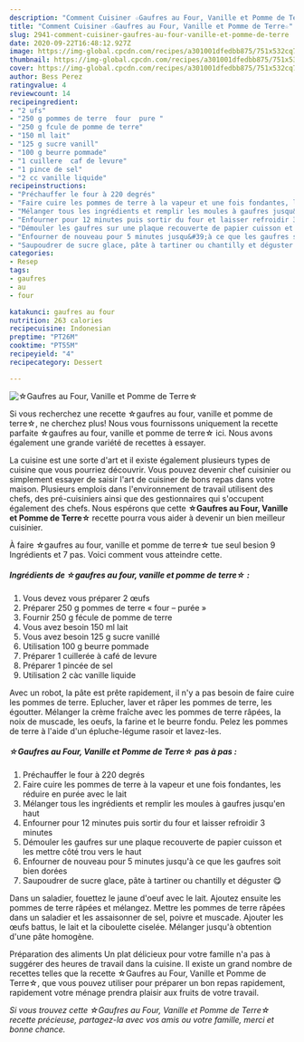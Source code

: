 ```yaml
---
description: "Comment Cuisiner ☆Gaufres au Four, Vanille et Pomme de Terre☆"
title: "Comment Cuisiner ☆Gaufres au Four, Vanille et Pomme de Terre☆"
slug: 2941-comment-cuisiner-gaufres-au-four-vanille-et-pomme-de-terre
date: 2020-09-22T16:48:12.927Z
image: https://img-global.cpcdn.com/recipes/a301001dfedbb875/751x532cq70/☆gaufres-au-four-vanille-et-pomme-de-terre☆-photo-principale-de-la-recette.jpg
thumbnail: https://img-global.cpcdn.com/recipes/a301001dfedbb875/751x532cq70/☆gaufres-au-four-vanille-et-pomme-de-terre☆-photo-principale-de-la-recette.jpg
cover: https://img-global.cpcdn.com/recipes/a301001dfedbb875/751x532cq70/☆gaufres-au-four-vanille-et-pomme-de-terre☆-photo-principale-de-la-recette.jpg
author: Bess Perez
ratingvalue: 4
reviewcount: 14
recipeingredient:
- "2 ufs"
- "250 g pommes de terre  four  pure "
- "250 g fcule de pomme de terre"
- "150 ml lait"
- "125 g sucre vanill"
- "100 g beurre pommade"
- "1 cuillere  caf de levure"
- "1 pince de sel"
- "2 cc vanille liquide"
recipeinstructions:
- "Préchauffer le four à 220 degrés"
- "Faire cuire les pommes de terre à la vapeur et une fois fondantes, les réduire en purée avec le lait"
- "Mélanger tous les ingrédients et remplir les moules à gaufres jusqu&#39;en haut"
- "Enfourner pour 12 minutes puis sortir du four et laisser refroidir 3 minutes"
- "Démouler les gaufres sur une plaque recouverte de papier cuisson et les mettre côté trou vers le haut"
- "Enfourner de nouveau pour 5 minutes jusqu&#39;à ce que les gaufres soit bien dorées"
- "Saupoudrer de sucre glace, pâte à tartiner ou chantilly et déguster 😋"
categories:
- Resep
tags:
- gaufres
- au
- four

katakunci: gaufres au four 
nutrition: 263 calories
recipecuisine: Indonesian
preptime: "PT26M"
cooktime: "PT55M"
recipeyield: "4"
recipecategory: Dessert

---
```



![☆Gaufres au Four, Vanille et Pomme de Terre☆](https://img-global.cpcdn.com/recipes/a301001dfedbb875/751x532cq70/☆gaufres-au-four-vanille-et-pomme-de-terre☆-photo-principale-de-la-recette.jpg)

Si vous recherchez une recette ☆gaufres au four, vanille et pomme de terre☆, ne cherchez plus! Nous vous fournissons uniquement la recette parfaite ☆gaufres au four, vanille et pomme de terre☆ ici. Nous avons également une grande variété de recettes à essayer.

La cuisine est une sorte d'art et il existe également plusieurs types de cuisine que vous pourriez découvrir. Vous pouvez devenir chef cuisinier ou simplement essayer de saisir l'art de cuisiner de bons repas dans votre maison. Plusieurs emplois dans l'environnement de travail utilisent des chefs, des pré-cuisiniers ainsi que des gestionnaires qui s'occupent également des chefs. Nous espérons que cette <strong> ☆Gaufres au Four, Vanille et Pomme de Terre☆ </strong> recette pourra vous aider à devenir un bien meilleur cuisinier.

<!--inarticleads1-->

À faire ☆gaufres au four, vanille et pomme de terre☆ tue seul besion 9 Ingrédients et 7 pas. Voici comment vous atteindre cette.

##### Ingrédients de ☆gaufres au four, vanille et pomme de terre☆ :

1. Vous devez vous préparer 2 œufs
1. Préparer 250 g pommes de terre « four – purée »
1. Fournir 250 g fécule de pomme de terre
1. Vous avez besoin 150 ml lait
1. Vous avez besoin 125 g sucre vanillé
1. Utilisation 100 g beurre pommade
1. Préparer 1 cuillerée à café de levure
1. Préparer 1 pincée de sel
1. Utilisation 2 càc vanille liquide


Avec un robot, la pâte est prête rapidement, il n&#39;y a pas besoin de faire cuire les pommes de terre. Eplucher, laver et râper les pommes de terre, les égoutter. Mélanger la crème fraîche avec les pommes de terre râpées, la noix de muscade, les oeufs, la farine et le beurre fondu. Pelez les pommes de terre à l&#39;aide d&#39;un épluche-légume rasoir et lavez-les. 

<!--inarticleads2-->

##### ☆Gaufres au Four, Vanille et Pomme de Terre☆ pas à pas :

1. Préchauffer le four à 220 degrés
1. Faire cuire les pommes de terre à la vapeur et une fois fondantes, les réduire en purée avec le lait
1. Mélanger tous les ingrédients et remplir les moules à gaufres jusqu&#39;en haut
1. Enfourner pour 12 minutes puis sortir du four et laisser refroidir 3 minutes
1. Démouler les gaufres sur une plaque recouverte de papier cuisson et les mettre côté trou vers le haut
1. Enfourner de nouveau pour 5 minutes jusqu&#39;à ce que les gaufres soit bien dorées
1. Saupoudrer de sucre glace, pâte à tartiner ou chantilly et déguster 😋


Dans un saladier, fouettez le jaune d&#39;oeuf avec le lait. Ajoutez ensuite les pommes de terre râpées et mélangez. Mettre les pommes de terre râpées dans un saladier et les assaisonner de sel, poivre et muscade. Ajouter les œufs battus, le lait et la ciboulette ciselée. Mélanger jusqu&#39;à obtention d&#39;une pâte homogène. 

<!--inarticleads1-->

<p>
Préparation des aliments Un plat délicieux pour votre famille n'a pas à suggérer des heures de travail dans la cuisine. Il existe un grand nombre de recettes telles que la recette ☆Gaufres au Four, Vanille et Pomme de Terre☆, que vous pouvez utiliser pour préparer un bon repas rapidement, rapidement votre ménage prendra plaisir aux fruits de votre travail.
</p>

<p>
<i>Si vous trouvez cette ☆Gaufres au Four, Vanille et Pomme de Terre☆ recette précieuse, partagez-la avec vos amis ou votre famille, merci et bonne chance.</i>
</p>
